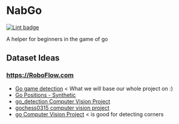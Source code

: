 # NabGo

[![Lint badge](https://github.com/camerondugan/NabGo/actions/workflows/super-linter.yml/badge.svg?branch=main)](https://github.com/camerondugan/NabGo/actions/workflows/super-linter.yml)

A helper for beginners in the game of go

## Dataset Ideas

### <https://RoboFlow.com>

- [Go game detection](https://universe.roboflow.com/test-yyxee/go-game-detection-mfkll/browse)
  < What we will base our whole project on :)
- [Go Positions - Synthetic](https://universe.roboflow.com/synthetic-data-3ol2y/go-positions)
- [go_detection Computer Vision Project](https://universe.roboflow.com/sau-apywo/go_detection)
- [gochess0315 computer vision project](https://universe.roboflow.com/new-workspace-txw53/gochess0315)
- [go Computer Vision Project](https://universe.roboflow.com/ki-ko-nqwxm/go-xoex6)
  < is good for detecting corners
